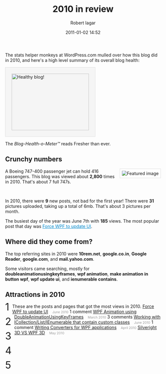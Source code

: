 ﻿---
layout: post
title: 2010 in review
date: 2011-01-02 14:52
author: "Robert Iagar"
comments: true
tags: [Uncategorized]
---
The stats helper monkeys at WordPress.com mulled over how this blog did in 2010, and here's a high level summary of its overall blog health:

<img style="border:1px solid #ddd;background:#f5f5f5;padding:20px;" src="http://s0.wp.com/i/annual-recap/meter-healthy3.gif" alt="Healthy blog!" width="250" height="183" />

The <em>Blog-Health-o-Meter™</em> reads Fresher than ever.
<h2>Crunchy numbers</h2>
<a href="http://robertiagar.files.wordpress.com/2010/03/image_thumb3.png"><img style="max-height:230px;float:right;border:1px solid #ddd;background:#fff;margin:0 0 1em 1em;padding:6px;" src="http://robertiagar.files.wordpress.com/2010/03/image_thumb3.png?w=288" alt="Featured image" /></a>

A Boeing 747-400 passenger jet can hold 416 passengers.  This blog was viewed about <strong>2,800</strong> times in 2010.  That's about 7 full 747s.

&nbsp;

In 2010, there were <strong>9</strong> new posts, not bad for the first year! There were <strong>31</strong> pictures uploaded, taking up a total of 6mb. That's about 3 pictures per month.

The busiest day of the year was June 7th with <strong>185</strong> views. The most popular post that day was <a style="color:#08c;" href="http://robertiagar.wordpress.com/2010/06/01/force-wpf-to-update-ui/">Force WPF to update UI</a>.
<h2>Where did they come from?</h2>
The top referring sites in 2010 were <strong>10rem.net</strong>, <strong>google.co.in</strong>, <strong>Google Reader</strong>, <strong>google.com</strong>, and <strong>mail.yahoo.com</strong>.

Some visitors came searching, mostly for <strong>doubleanimationusingkeyframes</strong>, <strong>wpf animation</strong>, <strong>make animation in button wpf</strong>, <strong>wpf update ui</strong>, and <strong>ienumerable contains</strong>.
<h2>Attractions in 2010</h2>
These are the posts and pages that got the most views in 2010.
<div style="clear:left;float:left;font-size:24pt;line-height:1em;margin:-5px 10px 20px 0;">1</div>
<a style="margin-right:10px;" href="http://robertiagar.wordpress.com/2010/06/01/force-wpf-to-update-ui/">Force WPF to update UI</a> <span style="color:#999;font-size:8pt;">June 2010</span>
1 comment
<div style="clear:left;float:left;font-size:24pt;line-height:1em;margin:-5px 10px 20px 0;">2</div>
<a style="margin-right:10px;" href="http://robertiagar.wordpress.com/2010/03/12/wpf-animation-using-doubleanimationusingkeyframes/">WPF Animation using DoubleAnimationUsingKeyFrames</a> <span style="color:#999;font-size:8pt;">March 2010</span>
3 comments
<div style="clear:left;float:left;font-size:24pt;line-height:1em;margin:-5px 10px 20px 0;">3</div>
<a style="margin-right:10px;" href="http://robertiagar.wordpress.com/2010/06/03/working-with-icollectionlistienumerable-that-contain-custom-classes/">Working with ICollection/List/IEnumerable that contain custom classes</a> <span style="color:#999;font-size:8pt;">June 2010</span>
1 comment
<div style="clear:left;float:left;font-size:24pt;line-height:1em;margin:-5px 10px 20px 0;">4</div>
<a style="margin-right:10px;" href="http://robertiagar.wordpress.com/2010/04/30/writing-converters-for-wpf-applications/">Writing Converters for WPF applications</a> <span style="color:#999;font-size:8pt;">April 2010</span>
<div style="clear:left;float:left;font-size:24pt;line-height:1em;margin:-5px 10px 20px 0;">5</div>
<a style="margin-right:10px;" href="http://robertiagar.wordpress.com/2010/05/18/silveright-3d-vs-wpf-3d/">Silveright 3D VS WPF 3D</a> <span style="color:#999;font-size:8pt;">May 2010</span>
